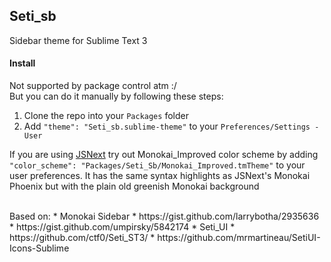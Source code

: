## Seti_sb
Sidebar theme for Sublime Text 3


#### Install
Not supported by package control atm :/  
But you can do it manually by following these steps:
  1. Clone the repo into your `Packages` folder
  2. Add `"theme": "Seti_sb.sublime-theme"` to your `Preferences/Settings - User`

If you are using [JSNext](https://github.com/Benvie/JavaScriptNext.tmLanguage) try out Monokai_Improved color scheme by adding `"color_scheme": "Packages/Seti_Sb/Monokai_Improved.tmTheme"` to your user preferences. It has the same syntax highlights as JSNext's Monokai Phoenix but with the plain old greenish Monokai background


<br />
Based on:
* Monokai Sidebar
  * https://gist.github.com/larrybotha/2935636
  * https://gist.github.com/umpirsky/5842174
* Seti_UI
  * https://github.com/ctf0/Seti_ST3/
  * https://github.com/mrmartineau/SetiUI-Icons-Sublime
